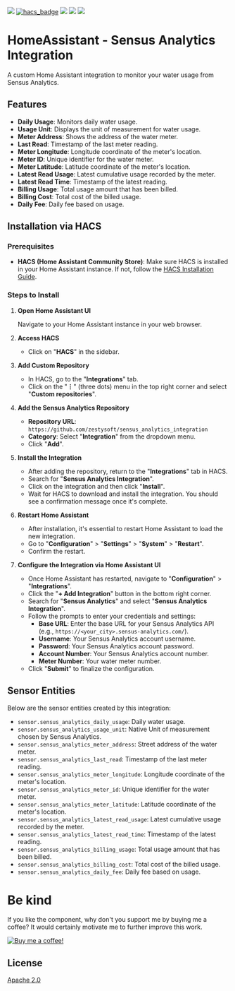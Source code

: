 [![](https://img.shields.io/github/release/zestysoft/sensus_analytics_integration/all.svg?style=for-the-badge)](https://github.com/zestysoft/sensus_analytics_integration/releases)
[![hacs_badge](https://img.shields.io/badge/HACS-Default-orange.svg?style=for-the-badge)](https://github.com/custom-components/hacs)
[![](https://img.shields.io/github/license/zestysoft/sensus_analytics_integration?style=for-the-badge)](LICENSE)
[![](https://img.shields.io/badge/MAINTAINER-%40zestysoft-red?style=for-the-badge)](https://github.com/zestysoft)
[![](https://img.shields.io/badge/COMMUNITY-FORUM-success?style=for-the-badge)](https://community.home-assistant.io)

# HomeAssistant - Sensus Analytics Integration

A custom Home Assistant integration to monitor your water usage from Sensus Analytics.

## Features

- **Daily Usage**: Monitors daily water usage.
- **Usage Unit**: Displays the unit of measurement for water usage.
- **Meter Address**: Shows the address of the water meter.
- **Last Read**: Timestamp of the last meter reading.
- **Meter Longitude**: Longitude coordinate of the meter's location.
- **Meter ID**: Unique identifier for the water meter.
- **Meter Latitude**: Latitude coordinate of the meter's location.
- **Latest Read Usage**: Latest cumulative usage recorded by the meter.
- **Latest Read Time**: Timestamp of the latest reading.
- **Billing Usage**: Total usage amount that has been billed.
- **Billing Cost**: Total cost of the billed usage.
- **Daily Fee**: Daily fee based on usage.

## Installation via HACS

### **Prerequisites**

- **HACS (Home Assistant Community Store)**: Make sure HACS is installed in your Home Assistant instance. If not, follow the [HACS Installation Guide](https://hacs.xyz/docs/installation/prerequisites).

### **Steps to Install**

1. **Open Home Assistant UI**

   Navigate to your Home Assistant instance in your web browser.

2. **Access HACS**

   - Click on "**HACS**" in the sidebar.

3. **Add Custom Repository**

   - In HACS, go to the "**Integrations**" tab.
   - Click on the "**⋮**" (three dots) menu in the top right corner and select "**Custom repositories**".

4. **Add the Sensus Analytics Repository**

   - **Repository URL**: `https://github.com/zestysoft/sensus_analytics_integration`
   - **Category**: Select "**Integration**" from the dropdown menu.
   - Click "**Add**".

5. **Install the Integration**

   - After adding the repository, return to the "**Integrations**" tab in HACS.
   - Search for "**Sensus Analytics Integration**".
   - Click on the integration and then click "**Install**".
   - Wait for HACS to download and install the integration. You should see a confirmation message once it's complete.

6. **Restart Home Assistant**

   - After installation, it's essential to restart Home Assistant to load the new integration.
   - Go to "**Configuration**" > "**Settings**" > "**System**" > "**Restart**".
   - Confirm the restart.

7. **Configure the Integration via Home Assistant UI**

   - Once Home Assistant has restarted, navigate to "**Configuration**" > "**Integrations**".
   - Click the "**+ Add Integration**" button in the bottom right corner.
   - Search for "**Sensus Analytics**" and select "**Sensus Analytics Integration**".
   - Follow the prompts to enter your credentials and settings:
     - **Base URL**: Enter the base URL for your Sensus Analytics API (e.g., `https://<your_city>.sensus-analytics.com/`).
     - **Username**: Your Sensus Analytics account username.
     - **Password**: Your Sensus Analytics account password.
     - **Account Number**: Your Sensus Analytics account number.
     - **Meter Number**: Your water meter number.
   - Click "**Submit**" to finalize the configuration.

## Sensor Entities

Below are the sensor entities created by this integration:

- `sensor.sensus_analytics_daily_usage`: Daily water usage.
- `sensor.sensus_analytics_usage_unit`: Native Unit of measurement chosen by Sensus Analytics.
- `sensor.sensus_analytics_meter_address`: Street address of the water meter.
- `sensor.sensus_analytics_last_read`: Timestamp of the last meter reading.
- `sensor.sensus_analytics_meter_longitude`: Longitude coordinate of the meter's location.
- `sensor.sensus_analytics_meter_id`: Unique identifier for the water meter.
- `sensor.sensus_analytics_meter_latitude`: Latitude coordinate of the meter's location.
- `sensor.sensus_analytics_latest_read_usage`: Latest cumulative usage recorded by the meter.
- `sensor.sensus_analytics_latest_read_time`: Timestamp of the latest reading.
- `sensor.sensus_analytics_billing_usage`: Total usage amount that has been billed.
- `sensor.sensus_analytics_billing_cost`: Total cost of the billed usage.
- `sensor.sensus_analytics_daily_fee`: Daily fee based on usage.

# Be kind

If you like the component, why don't you support me by buying me a coffee?
It would certainly motivate me to further improve this work.

[![Buy me a coffee!](https://www.buymeacoffee.com/assets/img/custom_images/black_img.png)](https://www.buymeacoffee.com/zestysoft)

## License

[Apache 2.0](LICENSE)
